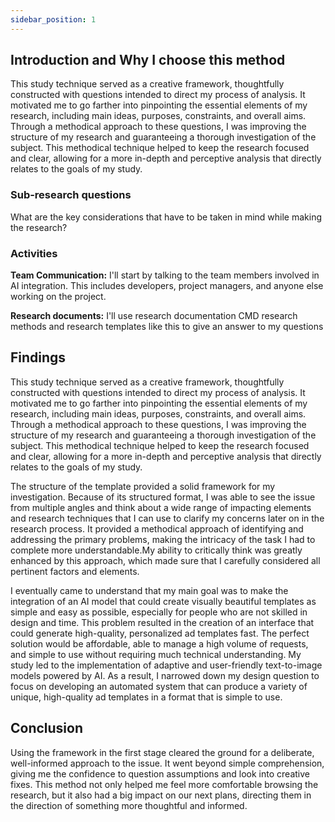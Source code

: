 ```yaml
---
sidebar_position: 1
---
```


## Introduction and Why I choose this method
This study technique served as a creative framework, thoughtfully constructed with questions intended to direct my process of analysis. It motivated me to go farther into pinpointing the essential elements of my research, including main ideas, purposes, constraints, and overall aims. Through a methodical approach to these questions, I was improving the structure of my research and guaranteeing a thorough investigation of the subject. This methodical technique helped to keep the research focused and clear, allowing for a more in-depth and perceptive analysis that directly relates to the goals of my study.



### Sub-research questions 
What are the key considerations that have to be taken in mind while making the research?

### Activities 
<p><strong>Team Communication:</strong> I'll start by talking to the team members involved in AI integration. This includes developers, project managers, and anyone else working on the project.</p>

<strong>Research documents:</strong> I'll use research documentation CMD research methods and research templates like this to give an answer to my questions 


## Findings 

This study technique served as a creative framework, thoughtfully constructed with questions intended to direct my process of analysis. It motivated me to go farther into pinpointing the essential elements of my research, including main ideas, purposes, constraints, and overall aims. Through a methodical approach to these questions, I was improving the structure of my research and guaranteeing a thorough investigation of the subject. This methodical technique helped to keep the research focused and clear, allowing for a more in-depth and perceptive analysis that directly relates to the goals of my study.

The structure of the template provided a solid framework for my investigation. Because of its structured format, I was able to see the issue from multiple angles and think about a wide range of impacting elements and research techniques that I can use to clarify my concerns later on in the research process. It provided a methodical approach of identifying and addressing the primary problems, making the intricacy of the task I had to complete more understandable.My ability to critically think was greatly enhanced by this approach, which made sure that I carefully considered all pertinent factors and elements.  

I eventually came to understand that my main goal was to make the integration of an AI model that could create visually beautiful templates as simple and easy as possible, especially for people who are not skilled in design and time. This problem resulted in the creation of an interface that could generate high-quality, personalized ad templates fast. The perfect solution would be affordable, able to manage a high volume of requests, and simple to use without requiring much technical understanding. My study led to the implementation of adaptive and user-friendly text-to-image models powered by AI. As a result, I narrowed down my design question to focus on developing an automated system that can produce a variety of unique, high-quality ad templates in a format that is simple to use.


## Conclusion
Using the framework in the first stage cleared the ground for a deliberate, well-informed approach to the issue. It went beyond simple comprehension, giving me the confidence to question assumptions and look into creative fixes. This method not only helped me feel more comfortable browsing the research, but it also had a big impact on our next plans, directing them in the direction of something more thoughtful and informed.


